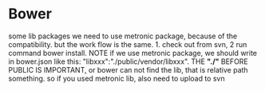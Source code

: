 Bower
=====


some lib packages we need to use metronic package, because of the compatibility. but the work flow is the same. 1. check out from svn, 2 run command bower install. NOTE if we use metronic package, we should write in bower.json like this: "libxxx":"./public/vendor/libxxx".  THE **"./"** BEFORE PUBLIC IS IMPORTANT, or bower can not find the lib, that is relative path something.
so if you used metronic lib, also need to upload to svn
